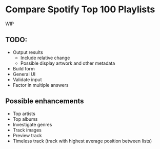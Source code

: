 # Compare Spotify Top 100 Playlists

WIP

## TODO:
- Output results
    - Include relative change
    - Possible display artwork and other metadata
- Build form
- General UI
- Validate input
- Factor in multiple answers
## Possible enhancements
- Top artists
- Top albums
- Investigate genres
- Track images
- Preview track
- Timeless track (track with highest average position between lists)